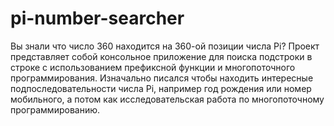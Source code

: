 # pi-number-searcher
Вы знали что число 360 находится на 360-ой позиции числа Pi?
Проект представляет собой консольное приложение для поиска подстроки в строке с использованием префиксной функции и многопоточного программирования. 
Изначально писался чтобы находить интересные подпоследовательности числа Pi, например год рождения или номер мобильного, а потом как исследовательская работа по многопоточному программированию.

